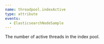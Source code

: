 ```yaml
---
name: threadpool.indexActive
type: attribute
events:
  - ElasticsearchNodeSample
---
```


The number of active threads in the index pool.